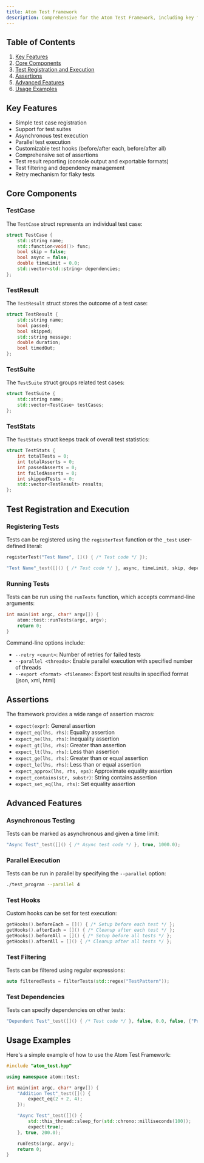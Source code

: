 ```yaml
---
title: Atom Test Framework
description: Comprehensive for the Atom Test Framework, including key features, core components, test registration and execution, assertions, advanced features, and usage examples.
---
```


## Table of Contents

1. [Key Features](#key-features)
2. [Core Components](#core-components)
3. [Test Registration and Execution](#test-registration-and-execution)
4. [Assertions](#assertions)
5. [Advanced Features](#advanced-features)
6. [Usage Examples](#usage-examples)

## Key Features

- Simple test case registration
- Support for test suites
- Asynchronous test execution
- Parallel test execution
- Customizable test hooks (before/after each, before/after all)
- Comprehensive set of assertions
- Test result reporting (console output and exportable formats)
- Test filtering and dependency management
- Retry mechanism for flaky tests

## Core Components

### TestCase

The `TestCase` struct represents an individual test case:

```cpp
struct TestCase {
    std::string name;
    std::function<void()> func;
    bool skip = false;
    bool async = false;
    double timeLimit = 0.0;
    std::vector<std::string> dependencies;
};
```

### TestResult

The `TestResult` struct stores the outcome of a test case:

```cpp
struct TestResult {
    std::string name;
    bool passed;
    bool skipped;
    std::string message;
    double duration;
    bool timedOut;
};
```

### TestSuite

The `TestSuite` struct groups related test cases:

```cpp
struct TestSuite {
    std::string name;
    std::vector<TestCase> testCases;
};
```

### TestStats

The `TestStats` struct keeps track of overall test statistics:

```cpp
struct TestStats {
    int totalTests = 0;
    int totalAsserts = 0;
    int passedAsserts = 0;
    int failedAsserts = 0;
    int skippedTests = 0;
    std::vector<TestResult> results;
};
```

## Test Registration and Execution

### Registering Tests

Tests can be registered using the `registerTest` function or the `_test` user-defined literal:

```cpp
registerTest("Test Name", []() { /* Test code */ });

"Test Name"_test([]() { /* Test code */ }, async, timeLimit, skip, dependencies);
```

### Running Tests

Tests can be run using the `runTests` function, which accepts command-line arguments:

```cpp
int main(int argc, char* argv[]) {
    atom::test::runTests(argc, argv);
    return 0;
}
```

Command-line options include:

- `--retry <count>`: Number of retries for failed tests
- `--parallel <threads>`: Enable parallel execution with specified number of threads
- `--export <format> <filename>`: Export test results in specified format (json, xml, html)

## Assertions

The framework provides a wide range of assertion macros:

- `expect(expr)`: General assertion
- `expect_eq(lhs, rhs)`: Equality assertion
- `expect_ne(lhs, rhs)`: Inequality assertion
- `expect_gt(lhs, rhs)`: Greater than assertion
- `expect_lt(lhs, rhs)`: Less than assertion
- `expect_ge(lhs, rhs)`: Greater than or equal assertion
- `expect_le(lhs, rhs)`: Less than or equal assertion
- `expect_approx(lhs, rhs, eps)`: Approximate equality assertion
- `expect_contains(str, substr)`: String contains assertion
- `expect_set_eq(lhs, rhs)`: Set equality assertion

## Advanced Features

### Asynchronous Testing

Tests can be marked as asynchronous and given a time limit:

```cpp
"Async Test"_test([]() { /* Async test code */ }, true, 1000.0);
```

### Parallel Execution

Tests can be run in parallel by specifying the `--parallel` option:

```bash
./test_program --parallel 4
```

### Test Hooks

Custom hooks can be set for test execution:

```cpp
getHooks().beforeEach = []() { /* Setup before each test */ };
getHooks().afterEach = []() { /* Cleanup after each test */ };
getHooks().beforeAll = []() { /* Setup before all tests */ };
getHooks().afterAll = []() { /* Cleanup after all tests */ };
```

### Test Filtering

Tests can be filtered using regular expressions:

```cpp
auto filteredTests = filterTests(std::regex("TestPattern"));
```

### Test Dependencies

Tests can specify dependencies on other tests:

```cpp
"Dependent Test"_test([]() { /* Test code */ }, false, 0.0, false, {"Prerequisite Test"});
```

## Usage Examples

Here's a simple example of how to use the Atom Test Framework:

```cpp
#include "atom_test.hpp"

using namespace atom::test;

int main(int argc, char* argv[]) {
    "Addition Test"_test([]() {
        expect_eq(2 + 2, 4);
    });

    "Async Test"_test([]() {
        std::this_thread::sleep_for(std::chrono::milliseconds(100));
        expect(true);
    }, true, 200.0);

    runTests(argc, argv);
    return 0;
}
```
